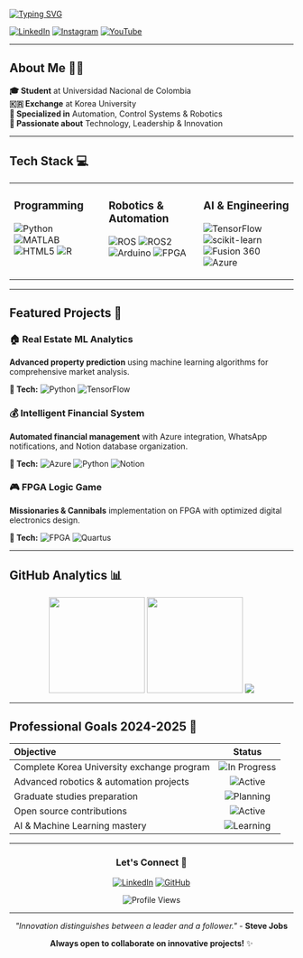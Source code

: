 <a href="https://git.io/typing-svg"><img src="https://readme-typing-svg.herokuapp.com?font=Tomorrow&weight=700&size=25&letterSpacing=1pt&pause=1000&color=F7DA12&width=500&height=40&lines=NICCOL%C3%81S+PARRA;Mechatronics+Engineering+Student" alt="Typing SVG" /></a>

<div align="left">

[![LinkedIn](https://img.shields.io/badge/LinkedIn-%230A66C2.svg?style=for-the-badge&logo=linkedin&logoColor=white)](https://linkedin.com/in/niccolasparra)
[![Instagram](https://img.shields.io/badge/Instagram-%23E4405F.svg?style=for-the-badge&logo=Instagram&logoColor=white)](https://instagram.com/niccolasparra)
[![YouTube](https://img.shields.io/badge/YouTube-%23FF0000.svg?style=for-the-badge&logo=YouTube&logoColor=white)](https://youtube.com/@niccolasparra)

</div>

---

## **About Me** 👨‍💻

**🎓 Student** at Universidad Nacional de Colombia  
**🇰🇷 Exchange** at Korea University  
**🤖 Specialized in** Automation, Control Systems & Robotics  
**🎨 Passionate about** Technology, Leadership & Innovation

---

## **Tech Stack** 💻

<table>
<tr>
<td valign="top" width="33%">

### **Programming**
![Python](https://img.shields.io/badge/Python-%233776AB.svg?style=flat-square&logo=python&logoColor=white)
![MATLAB](https://img.shields.io/badge/MATLAB-%23E16737.svg?style=flat-square&logo=mathworks&logoColor=white)
![HTML5](https://img.shields.io/badge/HTML5-%23E34F26.svg?style=flat-square&logo=html5&logoColor=white)
![R](https://img.shields.io/badge/R-%23276DC3.svg?style=flat-square&logo=r&logoColor=white)

</td>
<td valign="top" width="33%">

### **Robotics & Automation**
![ROS](https://img.shields.io/badge/ROS-%2322314E.svg?style=flat-square&logo=ROS&logoColor=white)
![ROS2](https://img.shields.io/badge/ROS2-%2322314E.svg?style=flat-square&logo=ros&logoColor=white)
![Arduino](https://img.shields.io/badge/Arduino-%2300979D.svg?style=flat-square&logo=Arduino&logoColor=white)
![FPGA](https://img.shields.io/badge/FPGA-%234285F4.svg?style=flat-square&logo=intel&logoColor=white)

</td>
<td valign="top" width="33%">

### **AI & Engineering**
![TensorFlow](https://img.shields.io/badge/TensorFlow-%23FF6F00.svg?style=flat-square&logo=TensorFlow&logoColor=white)
![scikit-learn](https://img.shields.io/badge/scikit--learn-%23F7931E.svg?style=flat-square&logo=scikit-learn&logoColor=white)
![Fusion 360](https://img.shields.io/badge/Fusion%20360-%23FF8C00.svg?style=flat-square&logo=autodesk&logoColor=white)
![Azure](https://img.shields.io/badge/Azure-%230078D4.svg?style=flat-square&logo=microsoftazure&logoColor=white)

</td>
</tr>
</table>

---

## **Featured Projects** 🚀

### **🏠 Real Estate ML Analytics**
**Advanced property prediction** using machine learning algorithms for comprehensive market analysis.

**🔧 Tech:** ![Python](https://img.shields.io/badge/Python-%233776AB.svg?style=flat-square&logo=python&logoColor=white) ![TensorFlow](https://img.shields.io/badge/ML-%23FF6F00.svg?style=flat-square&logo=tensorflow&logoColor=white)

### **💰 Intelligent Financial System**
**Automated financial management** with Azure integration, WhatsApp notifications, and Notion database organization.

**🔧 Tech:** ![Azure](https://img.shields.io/badge/Azure-%230078D4.svg?style=flat-square&logo=microsoftazure&logoColor=white) ![Python](https://img.shields.io/badge/Python-%233776AB.svg?style=flat-square&logo=python&logoColor=white) ![Notion](https://img.shields.io/badge/Notion-%23000000.svg?style=flat-square&logo=notion&logoColor=white)

### **🎮 FPGA Logic Game**
**Missionaries & Cannibals** implementation on FPGA with optimized digital electronics design.

**🔧 Tech:** ![FPGA](https://img.shields.io/badge/FPGA-%234285F4.svg?style=flat-square&logo=intel&logoColor=white) ![Quartus](https://img.shields.io/badge/Quartus-%230071C5.svg?style=flat-square&logo=intel&logoColor=white)

---

## **GitHub Analytics** 📊

<div align="center">

<img height="170em" src="https://github-readme-stats-eight-theta.vercel.app/api?username=niccolasparra&show_icons=true&theme=react&include_all_commits=true&count_private=true&border_color=FFD700&title_color=FFD700&icon_color=FFD700"/>

<img height="170em" src="https://github-readme-stats.vercel.app/api/top-langs/?username=niccolasparra&layout=compact&langs_count=8&theme=react&border_color=FFD700&title_color=FFD700"/>


<img src="https://github-readme-streak-stats.herokuapp.com/?user=niccolasparra&theme=react&border=FFD700&ring=FFD700&fire=FFD700&sideNums=FFD700" />

</div>

---

## **Professional Goals 2024-2025** 🎯

| **Objective** | **Status** |
|:---|:---:|
| Complete Korea University exchange program | ![In Progress](https://img.shields.io/badge/Status-In%20Progress-%23FFB347.svg?style=flat-square) |
| Advanced robotics & automation projects | ![Active](https://img.shields.io/badge/Status-Active-%2344CC11.svg?style=flat-square) |
| Graduate studies preparation | ![Planning](https://img.shields.io/badge/Status-Planning-%234FC3F7.svg?style=flat-square) |
| Open source contributions | ![Active](https://img.shields.io/badge/Status-Active-%2344CC11.svg?style=flat-square) |
| AI & Machine Learning mastery | ![Learning](https://img.shields.io/badge/Status-Learning-%23FF9800.svg?style=flat-square) |

---

<div align="center">

### **Let's Connect** 🤝

[![LinkedIn](https://img.shields.io/badge/LinkedIn-%230A66C2.svg?style=for-the-badge&logo=linkedin&logoColor=white)](https://linkedin.com/in/niccolasparra)
[![GitHub](https://img.shields.io/badge/GitHub-%23181717.svg?style=for-the-badge&logo=github&logoColor=white)](https://github.com/niccolasparra)

![Profile Views](https://komarev.com/ghpvc/?username=niccolasparra&color=FFD700&style=for-the-badge&label=Profile+Views)

---

*"Innovation distinguishes between a leader and a follower."* - **Steve Jobs**

**Always open to collaborate on innovative projects!** ✨

</div>
